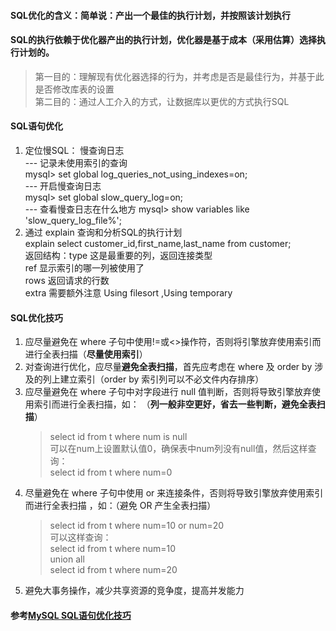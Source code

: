#### SQL优化的含义：简单说：产出一个最佳的执行计划，并按照该计划执行  
#### SQL的执行依赖于优化器产出的执行计划，优化器是基于成本（采用估算）选择执行计划的。  
>第一目的：理解现有优化器选择的行为，并考虑是否是最佳行为，并基于此是否修改库表的设置  
>第二目的：通过人工介入的方式，让数据库以更优的方式执行SQL  
#### SQL语句优化
1. 定位慢SQL： 慢查询日志   
---  记录未使用索引的查询   
mysql> set global log_queries_not_using_indexes=on;    
---  开启慢查询日志  
mysql> set global slow_query_log=on;  
---  查看慢查日志在什么地方 
mysql> show variables like 'slow_query_log_file%';  
2. 通过 explain 查询和分析SQL的执行计划  
explain select customer_id,first_name,last_name from customer;  
返回结构：type 这是最重要的列，返回连接类型   
      ref 显示索引的哪一列被使用了  
      rows 返回请求的行数  
      extra 需要额外注意 Using filesort ,Using temporary   
      
#### SQL优化技巧  
1. 应尽量避免在 where 子句中使用!=或<>操作符，否则将引擎放弃使用索引而进行全表扫描（<B>尽量使用索引</B>）
2. 对查询进行优化，应尽量<B>避免全表扫描</B>，首先应考虑在 where 及 order by 涉及的列上建立索引（order by 索引列可以不必文件内存排序）  
3. 应尽量避免在 where 子句中对字段进行 null 值判断，否则将导致引擎放弃使用索引而进行全表扫描，如： （<B>列一般非空更好，省去一些判断，避免全表扫描</B>） 
      >select id from t where num is null  
      >可以在num上设置默认值0，确保表中num列没有null值，然后这样查询：  
      >select id from t where num=0  
4. 尽量避免在 where 子句中使用 or 来连接条件，否则将导致引擎放弃使用索引而进行全表扫描 ，如：（避免 OR 产生全表扫描）    
      >select id from t where num=10 or num=20  
      >可以这样查询：  
      >select id from t where num=10  
      >union all  
      >select id from t where num=20  
5. 避免大事务操作，减少共享资源的竞争度，提高并发能力  
#### 参考[MySQL SQL语句优化技巧](http://www.uml.org.cn/sjjm/201610184.asp)
